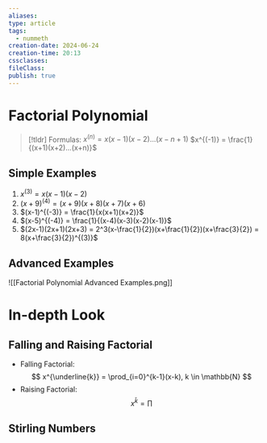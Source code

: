 ```yaml
---
aliases: 
type: article
tags:
  - nummeth
creation-date: 2024-06-24
creation-time: 20:13
cssclasses: 
fileClass: 
publish: true
---
```

# Factorial Polynomial
> [!tldr]  Formulas:
> $x^{(n)} = x(x-1)(x-2)...(x-n+1)$
> $x^{(-1)} = \frac{1}{(x+1)(x+2)...(x+n)}$ 

## Simple Examples
1. $x^{(3)} = x(x-1)(x-2$)
2. $(x+9)^{(4)} = (x+9)(x+8)(x+7)(x+6)$
3. $(x-1)^{(-3)} = \frac{1}{x(x+1)(x+2)}$
4. $(x-5)^{(-4)} = \frac{1}{(x-4)(x-3)(x-2)(x-1)}$
5. $(2x-1)(2x+1)(2x+3) = 2^3(x-\frac{1}{2})(x+\frac{1}{2})(x+\frac{3}{2}) = 8(x+\frac{3}{2})^{(3)}$

## Advanced Examples
![[Factorial Polynomial Advanced Examples.png]]
# In-depth Look
## Falling and Raising Factorial
- Falling Factorial:
$$
x^{\underline{k}} = \prod_{i=0}^{k-1}(x-k), k \in \mathbb{N}
$$
- Raising Factorial:
$$
x^{\bar{k}} = \prod 
$$
## Stirling Numbers
